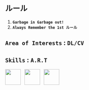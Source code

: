 # `ルール`

1. **`Garbage in Garbage out!`**
2. **`Always Remember the 1st ルール`**

<!-- ## Hi ! &nbsp; 🔥 &nbsp; *`L.A`* &nbsp; 🔥 &nbsp; in the &nbsp;🕸️ -->

<!-- &nbsp; -->

<!-- ## 🔭 &nbsp; `About me` -->

<!-- - 🔭 &nbsp; An &nbsp; *`E.C.E`* &nbsp; With Interest in AI. -->

## `Area of Interests` : `DL/CV`

<!-- � -->
<!-- &nbsp;

## &nbsp; Education

- ⛓️  &nbsp; `OpenCV` : Computer Vision : { In Progress } -->

## `Skills` : `A.R.T`

<!-- skills -->
<img height="50" width="50" src="https://avatars.githubusercontent.com/u/4673648?s=200&v=4" /> &nbsp; <!-- Arch -->
<img height="50" width="50" src="https://www.nicepng.com/png/full/308-3084680_rust-programming-language-rust-programming-language-logo.png" />  <!-- Rust -->&nbsp;
<img height="50" width="50" src="https://avatars.githubusercontent.com/u/21003710?s=200&v=4" /> &nbsp; <!-- PyTorch -->

<!-- <img height="50" width="50" src="https://cdn-icons-png.flaticon.com/512/5968/5968286.png" />&nbsp; Python -->
<!-- <img height="50" width="50" src="https://avatars.githubusercontent.com/u/63681715?s=200&v=4" /> &nbsp; -->
<!-- <img height="50" width="50" src="https://raw.githubusercontent.com/github/explore/f3e22f0dca2be955676bc70d6214b95b13354ee8/topics/c/c.png" /> &nbsp; -->
<!-- <img height="50" width="50" src="https://raw.githubusercontent.com/github/explore/180320cffc25f4ed1bbdfd33d4db3a66eeeeb358/topics/html/html.png" /> &nbsp; -->
<!-- <img height="50" width="50" src="https://raw.githubusercontent.com/github/explore/180320cffc25f4ed1bbdfd33d4db3a66eeeeb358/topics/html/html.png" /> &nbsp; -->
<!-- <img height="50" width="50" src="https://raw.githubusercontent.com/github/explore/180320cffc25f4ed1bbdfd33d4db3a66eeeeb358/topics/css/css.png" /> &nbsp; -->
<!-- <img height="50" width="50" src="https://raw.githubusercontent.com/github/explore/180320cffc25f4ed1bbdfd33d4db3a66eeeeb358/topics/javascript/javascript.png" /> -->
<!-- github stats -->
<!-- ![gitStats](https://github-readme-stats.vercel.app/api?username=laouinia&theme=monokai&show_icons=true&hide_border=true&count_private=true&hide=prs,contribs) -->
